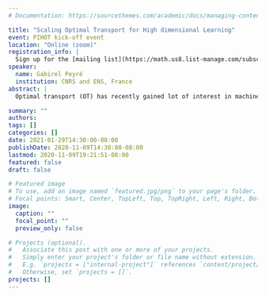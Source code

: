 ```yaml
---
# Documentation: https://sourcethemes.com/academic/docs/managing-content/

title: "Scaling Optimal Transport for High dimensional Learning"
event: PIHOT kick-off event
location: "Online (zoom)"
registration_info: |
  Sign up for the [mailing list](https://math.us8.list-manage.com/subscribe/post?u=c9cc3beec9fa57d7299ac161c&id=845fe9abdc) to receive the connection details
speaker:
  name: Gabirel Peyré
  institution: CNRS and ENS, France
abstract: |
  Optimal transport (OT) has recently gained lot of interest in machine learning. It is a natural tool to compare in a geometrically faithful way probability distributions. It finds applications in both supervised learning (using geometric loss functions) and unsupervised learning (to perform generative model fitting). OT is however plagued by the curse of dimensionality, since it might require a number of samples which grows exponentially with the dimension. In this talk, I will explain how to leverage entropic regularization methods to define computationally efficient loss functions, approximating OT with a better sample complexity. More information and references can be found on the website of our book "Computational Optimal Transport" https://optimaltransport.github.io/

summary: ""
authors: 
tags: []
categories: []
date: 2021-01-29T14:30:00-08:00
publishDate: 2020-11-09T14:30:00-08:00
lastmod: 2020-11-09T19:21:51-08:00
featured: false
draft: false

# Featured image
# To use, add an image named `featured.jpg/png` to your page's folder.
# Focal points: Smart, Center, TopLeft, Top, TopRight, Left, Right, BottomLeft, Bottom, BottomRight.
image:
  caption: ""
  focal_point: ""
  preview_only: false

# Projects (optional).
#   Associate this post with one or more of your projects.
#   Simply enter your project's folder or file name without extension.
#   E.g. `projects = ["internal-project"]` references `content/project/deep-learning/index.md`.
#   Otherwise, set `projects = []`.
projects: []
---
```

